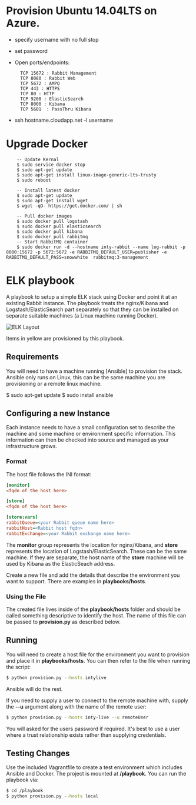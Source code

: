 # Provision Ubuntu 14.04LTS on Azure.

- specify username with no full stop 
- set password
- Open ports/endpoints: 

		TCP 15672 : Rabbit Management
		TCP 8080 : Rabbit Web
		TCP 5672 : AMPQ
		TCP 443 : HTTPS
		TCP 80 : HTTP
		TCP 9200 : ElasticSearch
		TCP 8000 : Kibana
		TCP 5601  : PassThru Kibana

- ssh hostname.cloudapp.net -l username

# Upgrade Docker 
		-- Update Kernal
		$ sudo service docker stop
		$ sudo apt-get update
		$ sudo apt-get install linux-image-generic-lts-trusty
		$ sudo reboot

		-- Install latest docker
		$ sudo apt-get update
		$ sudo apt-get install wget
		$ wget -qO- https://get.docker.com/ | sh

		-- Pull docker images
		$ sudo docker pull logstash
		$ sudo docker pull elasticsearch
		$ sudo docker pull kibana
		$ sudo docker pull rabbitmq
		-- Start RabbitMQ container
		$ sudo docker run -d --hostname inty-rabbit --name log-rabbit -p 8080:15672 -p 5672:5672 -e RABBITMQ_DEFAULT_USER=publisher -e RABBITMQ_DEFAULT_PASS=snowwhite  rabbitmq:3-management


# ELK playbook

A playbook to setup a simple ELK stack using Docker and point it at an existing Rabbit instance. The playbook treats the nginx/Kibana and Logstash/ElasticSearch part separately so that they can be installed on separate suitable machines (a Linux machine running Docker).

![ELK Layout](./artifacts/loyaltyElk.png)

Items in yellow are provisioned by this playbook.

## Requirements

You will need to have a machine running [Ansible] to provision the stack. Ansible only runs on Linux, this can be the same machine you are provisioning or a remote linux machine.

$ sudo apt-get update
$ sudo install ansible


## Configuring a new Instance

Each instance needs to have a small configuration set to describe the machine and some machine or environment specific information. This information can then be checked into source and managed as your infrastructure grows.

### Format

The host file follows the INI format:

```INI
[monitor]
<fqdn of the host here>

[store]
<fqdn of the host here>

[store:vars]
rabbitQueue=<your Rabbit queue name here>
rabbitHost=<Rabbit host fqdn>
rabbitExchange=<your Rabbit exchange name here>
```

The **monitor** group represents the location for nginx/Kibana, and **store** represents the location of Logstash/ElasticSearch. These can be the same machine. If they are separate, the host name of the **store** machine will be used by Kibana as the ElasticSeach address.

Create a new file and add the details that describe the environment you want to support. There are examples in **playbooks/hosts**.

### Using the File

The created file lives inside of the **playbook/hosts** folder and should be called something descriptive to identify the host. The name of this file can be passed to **provision.py** as described below.

## Running

You will need to create a host file for the environment you want to provision and place it in **playbooks/hosts**. You can then refer to the file when running the script:

```bash
$ python provision.py --hosts intylive
```

Ansible will do the rest.

If you need to supply a user to connect to the remote machine with, supply the **--u** argument along with the name of the remote user:

```bash
$ python provision.py --hosts inty-live --u remoteUser
```

You will asked for the users password if required. It's best to use a user where a trust relationship exists rather than supplying credentials.

## Testing Changes

Use the included Vagrantfile to create a test environment which includes Ansible and Docker. The project is mounted at **/playbook**. You can run the playbook via:

```bash
$ cd /playbook
$ python provision.py --hosts local
```